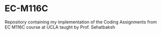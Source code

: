 # EC-M116C
Repository containing my implementation of the Coding Assignments from EC M116C course at UCLA taught by Prof. Sehatbaksh
